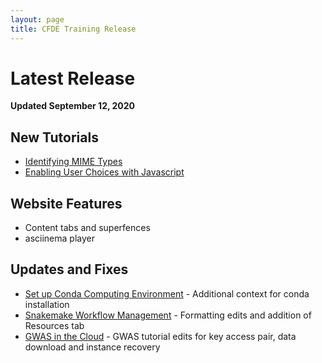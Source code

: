 ```yaml
---
layout: page
title: CFDE Training Release
---
```


Latest Release
=================
**Updated September 12, 2020**

## New Tutorials

- [Identifying MIME Types](../CFDE-Internal-Training/MIME-type/index.md)
- [Enabling User Choices with Javascript](../Web-Development/Javascript-dropdown-box/javascript_chooser.md)

## Website Features

- Content tabs and superfences
- asciinema player

## Updates and Fixes

- [Set up Conda Computing Environment](../Bioinformatics-Skills/install_conda_tutorial.md) - Additional context for conda installation
- [Snakemake Workflow Management](../Bioinformatics-Skills/Snakemake/index.md) - Formatting edits and addition of Resources tab
- [GWAS in the Cloud](../Bioinformatics-Skills/GWAS-in-the-cloud/index.md) - GWAS tutorial edits for key access pair, data download and instance recovery
